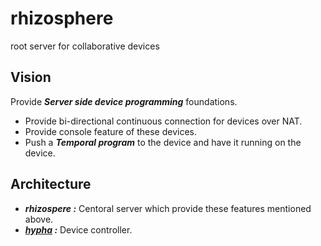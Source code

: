 # rhizosphere
root server for collaborative devices

## Vision
Provide ***Server side device programming*** foundations.
* Provide bi-directional continuous connection for devices over NAT.
* Provide console feature of these devices.
* Push a ***Temporal program*** to the device and have it running on the device.

## Architecture
* ***rhizospere :*** Centoral server which provide these features mentioned above.
* ***[hypha](https://github.com/UedaTakeyuki/hypha) :*** Device controller. 
